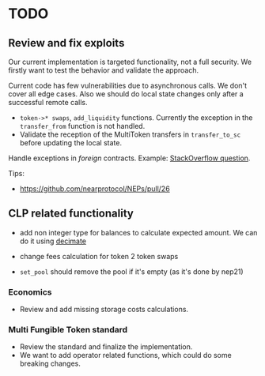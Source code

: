 # TODO

## Review and fix exploits

Our current implementation is targeted functionality, not a full security.
We firstly want to test the behavior and validate the approach.

Current code has few vulnerabilities due to asynchronous calls. We don't cover all edge cases. Also we should do local state changes only after a successful remote calls.

+ `token->* swaps`, `add_liquidity` functions.
  Currently the exception in the `transfer_from` function is not handled.
+ Validate the reception of the MultiToken transfers in `transfer_to_sc` before updating the local state.

Handle exceptions in _foreign_ contracts. Example: [StackOverflow question](https://stackoverflow.com/questions/62987417).


Tips:
+ https://github.com/nearprotocol/NEPs/pull/26

## CLP related functionality

+ add non integer type for balances to calculate expected amount. We can do it using [decimate](https://crates.io/crates/decimate)
+ change fees calculation for token 2 token swaps

+ `set_pool` should remove the pool if it's empty (as it's done by nep21)

### Economics

+ Review and add missing storage costs calculations.

### Multi Fungible Token standard

+ Review the standard and finalize the implementation.
+ We want to add operator related functions, which could do some breaking changes.
